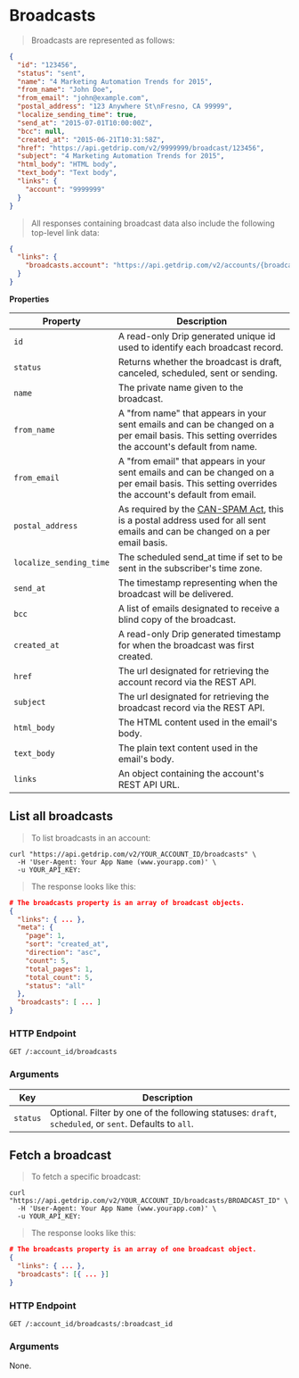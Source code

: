 # Broadcasts

> Broadcasts are represented as follows:

```json
{
  "id": "123456",
  "status": "sent",
  "name": "4 Marketing Automation Trends for 2015",
  "from_name": "John Doe",
  "from_email": "john@example.com",
  "postal_address": "123 Anywhere St\nFresno, CA 99999",
  "localize_sending_time": true,
  "send_at": "2015-07-01T10:00:00Z",
  "bcc": null,
  "created_at": "2015-06-21T10:31:58Z",
  "href": "https://api.getdrip.com/v2/9999999/broadcast/123456",
  "subject": "4 Marketing Automation Trends for 2015",
  "html_body": "HTML body",
  "text_body": "Text body",
  "links": {
    "account": "9999999"
  }
}
```

> All responses containing broadcast data also include the following top-level link data:

```json
{
  "links": {
    "broadcasts.account": "https://api.getdrip.com/v2/accounts/{broadcasts.account}",
  }
}
```

**Properties**

<table>
  <thead>
    <tr>
      <th>Property</th>
      <th>Description</th>
    </tr>
  </thead>
  <tbody>
    <tr>
      <td><code>id</code></td>
      <td>A read-only Drip generated unique id used to identify each broadcast record.</td>
    </tr>
    <tr>
      <td><code>status</code></td>
      <td>Returns whether the broadcast is draft, canceled, scheduled, sent or sending.</td>
    </tr>
    <tr>
      <td><code>name</code></td>
      <td>The private name given to the broadcast.</td>
    </tr>
    <tr>
      <td><code>from_name</code></td>
      <td>A "from name" that appears in your sent emails and can be changed on a per email basis. This setting overrides the account's default from name.</td>
    </tr>
    <tr>
      <td><code>from_email</code></td>
      <td>A "from email" that appears in your sent emails and can be changed on a per email basis. This setting overrides the account's default from email.</td>
    </tr>
    <tr>
      <td><code>postal_address</code></td>
      <td>As required by the <a href="http://1.usa.gov/YgrzFP" target="_blank">CAN-SPAM Act</a>, this is a postal address used for all sent emails and can be changed on a per email basis.</td>
    </tr>
    <tr>
      <td><code>localize_sending_time</code></td>
      <td>The scheduled send_at time if set to be sent in the subscriber's time zone.</td>
    </tr>
    <tr>
      <td><code>send_at</code></td>
      <td>The timestamp representing when the broadcast will be delivered.</td>
    </tr>
    <tr>
      <td><code>bcc</code></td>
      <td>A list of emails designated to receive a blind copy of the broadcast.</td>
    </tr>
    <tr>
      <td><code>created_at</code></td>
      <td>A read-only Drip generated timestamp for when the broadcast was first created.</td>
    </tr>
    <tr>
      <td><code>href</code></td>
      <td>The url designated for retrieving the account record via the REST API.</td>
    </tr>
    <tr>
      <td><code>subject</code></td>
      <td>The url designated for retrieving the broadcast record via the REST API.</td>
    </tr>
    <tr>
      <td><code>html_body</code></td>
      <td>The HTML content used in the email's body.</td>
    </tr>
    <tr>
      <td><code>text_body</code></td>
      <td>The plain text content used in the email's body.</td>
    </tr>
    <tr>
      <td><code>links</code></td>
      <td>An object containing the account's REST API URL.</td>
    </tr>
  </tbody>
</table>

## List all broadcasts

> To list broadcasts in an account:

```shell
curl "https://api.getdrip.com/v2/YOUR_ACCOUNT_ID/broadcasts" \
  -H 'User-Agent: Your App Name (www.yourapp.com)' \
  -u YOUR_API_KEY:
```

> The response looks like this:

```json
# The broadcasts property is an array of broadcast objects.
{
  "links": { ... },
  "meta": {
    "page": 1,
    "sort": "created_at",
    "direction": "asc",
    "count": 5,
    "total_pages": 1,
    "total_count": 5,
    "status": "all"
  },
  "broadcasts": [ ... ]
}
```

### HTTP Endpoint

`GET /:account_id/broadcasts`

### Arguments

<table>
  <thead>
    <tr>
      <th>Key</th>
      <th>Description</th>
    </tr>
  </thead>
  <tbody>
    <tr>
      <td><code>status</code></td>
      <td>Optional. Filter by one of the following statuses: <code>draft</code>, <code>scheduled</code>, or <code>sent</code>. Defaults to <code>all</code>.</td>
    </tr>
  </tbody>
</table>

## Fetch a broadcast

> To fetch a specific broadcast:

```shell
curl "https://api.getdrip.com/v2/YOUR_ACCOUNT_ID/broadcasts/BROADCAST_ID" \
  -H 'User-Agent: Your App Name (www.yourapp.com)' \
  -u YOUR_API_KEY:
```

> The response looks like this:

```json
# The broadcasts property is an array of one broadcast object.
{
  "links": { ... },
  "broadcasts": [{ ... }]
}
```

### HTTP Endpoint

`GET /:account_id/broadcasts/:broadcast_id`

### Arguments

None.
